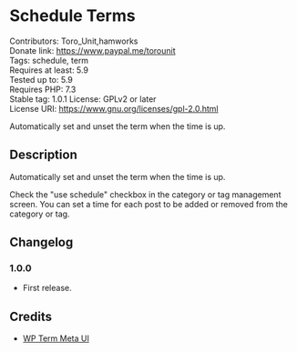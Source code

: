 # Schedule Terms

Contributors:      Toro_Unit,hamworks  
Donate link:       https://www.paypal.me/torounit  
Tags:              schedule, term  
Requires at least: 5.9  
Tested up to:      5.9  
Requires PHP:      7.3  
Stable tag:        1.0.1
License:           GPLv2 or later  
License URI:       https://www.gnu.org/licenses/gpl-2.0.html  

Automatically set and unset the term when the time is up.

## Description

Automatically set and unset the term when the time is up.

Check the "use schedule" checkbox in the category or tag management screen. You can set a time for each post to be added or removed from the category or tag.

## Changelog

### 1.0.0
* First release.

## Credits

* [WP Term Meta UI](https://github.com/JJJ/wp-term-meta-ui/)

